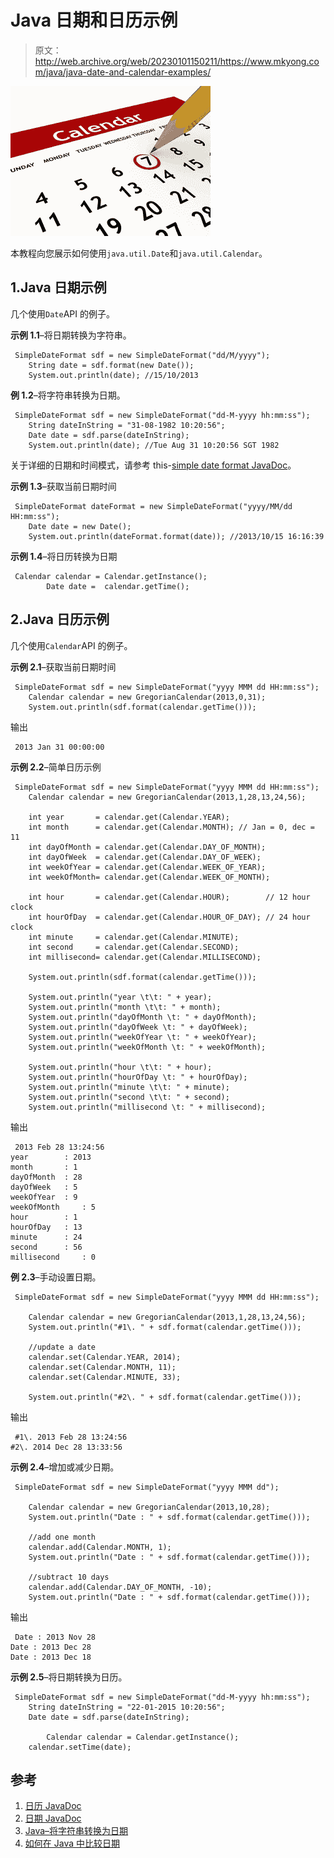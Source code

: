 # Java 日期和日历示例

> 原文：<http://web.archive.org/web/20230101150211/https://www.mkyong.com/java/java-date-and-calendar-examples/>

![Calendar](img/ad2f41bfb418c6236a0906c12b1f2396.png)

本教程向您展示如何使用`java.util.Date`和`java.util.Calendar`。

## 1.Java 日期示例

几个使用`Date`API 的例子。

**示例 1.1**–将日期转换为字符串。

```
 SimpleDateFormat sdf = new SimpleDateFormat("dd/M/yyyy");
	String date = sdf.format(new Date()); 
	System.out.println(date); //15/10/2013 
```

**例 1.2**–将字符串转换为日期。

```
 SimpleDateFormat sdf = new SimpleDateFormat("dd-M-yyyy hh:mm:ss");
	String dateInString = "31-08-1982 10:20:56";
	Date date = sdf.parse(dateInString);
	System.out.println(date); //Tue Aug 31 10:20:56 SGT 1982 
```

关于详细的日期和时间模式，请参考 this-[simple date format JavaDoc](http://web.archive.org/web/20220807015729/https://docs.oracle.com/javase/6/docs/api/java/text/SimpleDateFormat.html)。

**示例 1.3**–获取当前日期时间

```
 SimpleDateFormat dateFormat = new SimpleDateFormat("yyyy/MM/dd HH:mm:ss");
	Date date = new Date();
	System.out.println(dateFormat.format(date)); //2013/10/15 16:16:39 
```

**示例 1.4**–将日历转换为日期

```
 Calendar calendar = Calendar.getInstance();
        Date date =  calendar.getTime(); 
```

## 2.Java 日历示例

几个使用`Calendar`API 的例子。

**示例 2.1**–获取当前日期时间

```
 SimpleDateFormat sdf = new SimpleDateFormat("yyyy MMM dd HH:mm:ss");	
	Calendar calendar = new GregorianCalendar(2013,0,31);
	System.out.println(sdf.format(calendar.getTime())); 
```

输出

```
 2013 Jan 31 00:00:00 
```

**示例 2.2**–简单日历示例

```
 SimpleDateFormat sdf = new SimpleDateFormat("yyyy MMM dd HH:mm:ss");	
	Calendar calendar = new GregorianCalendar(2013,1,28,13,24,56);

	int year       = calendar.get(Calendar.YEAR);
	int month      = calendar.get(Calendar.MONTH); // Jan = 0, dec = 11
	int dayOfMonth = calendar.get(Calendar.DAY_OF_MONTH); 
	int dayOfWeek  = calendar.get(Calendar.DAY_OF_WEEK);
	int weekOfYear = calendar.get(Calendar.WEEK_OF_YEAR);
	int weekOfMonth= calendar.get(Calendar.WEEK_OF_MONTH);

	int hour       = calendar.get(Calendar.HOUR);        // 12 hour clock
	int hourOfDay  = calendar.get(Calendar.HOUR_OF_DAY); // 24 hour clock
	int minute     = calendar.get(Calendar.MINUTE);
	int second     = calendar.get(Calendar.SECOND);
	int millisecond= calendar.get(Calendar.MILLISECOND);

	System.out.println(sdf.format(calendar.getTime()));

	System.out.println("year \t\t: " + year);
	System.out.println("month \t\t: " + month);
	System.out.println("dayOfMonth \t: " + dayOfMonth);
	System.out.println("dayOfWeek \t: " + dayOfWeek);
	System.out.println("weekOfYear \t: " + weekOfYear);
	System.out.println("weekOfMonth \t: " + weekOfMonth);

	System.out.println("hour \t\t: " + hour);
	System.out.println("hourOfDay \t: " + hourOfDay);
	System.out.println("minute \t\t: " + minute);
	System.out.println("second \t\t: " + second);
	System.out.println("millisecond \t: " + millisecond); 
```

输出

```
 2013 Feb 28 13:24:56
year 		: 2013
month 		: 1
dayOfMonth 	: 28
dayOfWeek 	: 5
weekOfYear 	: 9
weekOfMonth     : 5
hour 		: 1
hourOfDay 	: 13
minute 		: 24
second 		: 56
millisecond     : 0 
```

**例 2.3**–手动设置日期。

```
 SimpleDateFormat sdf = new SimpleDateFormat("yyyy MMM dd HH:mm:ss");	

	Calendar calendar = new GregorianCalendar(2013,1,28,13,24,56);	
	System.out.println("#1\. " + sdf.format(calendar.getTime()));

	//update a date
	calendar.set(Calendar.YEAR, 2014);
	calendar.set(Calendar.MONTH, 11);
	calendar.set(Calendar.MINUTE, 33);

	System.out.println("#2\. " + sdf.format(calendar.getTime())); 
```

输出

```
 #1\. 2013 Feb 28 13:24:56
#2\. 2014 Dec 28 13:33:56 
```

**示例 2.4**–增加或减少日期。

```
 SimpleDateFormat sdf = new SimpleDateFormat("yyyy MMM dd");	

	Calendar calendar = new GregorianCalendar(2013,10,28);	
	System.out.println("Date : " + sdf.format(calendar.getTime()));

	//add one month
	calendar.add(Calendar.MONTH, 1);
	System.out.println("Date : " + sdf.format(calendar.getTime()));

	//subtract 10 days
	calendar.add(Calendar.DAY_OF_MONTH, -10);
	System.out.println("Date : " + sdf.format(calendar.getTime())); 
```

输出

```
 Date : 2013 Nov 28
Date : 2013 Dec 28
Date : 2013 Dec 18 
```

**示例 2.5**–将日期转换为日历。

```
 SimpleDateFormat sdf = new SimpleDateFormat("dd-M-yyyy hh:mm:ss");
	String dateInString = "22-01-2015 10:20:56";
	Date date = sdf.parse(dateInString);

        Calendar calendar = Calendar.getInstance();
	calendar.setTime(date); 
```

## 参考

1.  [日历 JavaDoc](http://web.archive.org/web/20220807015729/https://docs.oracle.com/javase/7/docs/api/java/util/Calendar.html)
2.  [日期 JavaDoc](http://web.archive.org/web/20220807015729/https://docs.oracle.com/javase/6/docs/api/java/util/Date.html)
3.  [Java–将字符串转换为日期](http://web.archive.org/web/20220807015729/http://www.mkyong.com/java/how-to-convert-string-to-date-java/)
4.  [如何在 Java 中比较日期](http://web.archive.org/web/20220807015729/http://www.mkyong.com/java/how-to-compare-dates-in-java/)

<input type="hidden" id="mkyong-current-postId" value="13112">